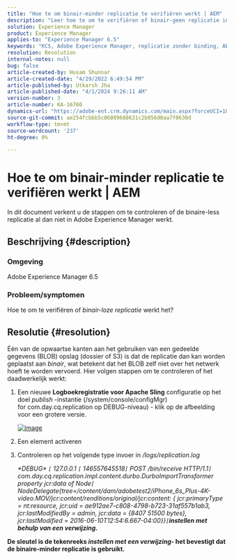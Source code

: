 ```yaml
---
title: "Hoe te om binair-minder replicatie te verifiëren werkt | AEM"
description: "Leer hoe te om te verifiëren of binair-geen replicatie in Adobe Experience Manager werkt of niet."
solution: Experience Manager
product: Experience Manager
applies-to: "Experience Manager 6.5"
keywords: "KCS, Adobe Experience Manager, replicatie zonder binding, AEM"
resolution: Resolution
internal-notes: null
bug: false
article-created-by: Husam Shunnar
article-created-date: "4/29/2022 6:49:54 PM"
article-published-by: Utkarsh Jha
article-published-date: "4/1/2024 9:26:11 AM"
version-number: 3
article-number: KA-16760
dynamics-url: "https://adobe-ent.crm.dynamics.com/main.aspx?forceUCI=1&pagetype=entityrecord&etn=knowledgearticle&id=5df78e22-edc7-ec11-a7b6-0022480a1d64"
source-git-commit: ae254fcbbb5c06809688631c2b856d0aa7f0630d
workflow-type: tm+mt
source-wordcount: '237'
ht-degree: 0%

---
```


# Hoe te om binair-minder replicatie te verifiëren werkt | AEM


In dit document verkent u de stappen om te controleren of de binaire-less replicatie al dan niet in Adobe Experience Manager werkt.

## Beschrijving {#description}


### <b>Omgeving</b>

Adobe Experience Manager 6.5



### <b>Probleem/symptomen</b>

Hoe te om te verifiëren of *binair-loze replicatie* werkt het?


## Resolutie {#resolution}


Één van de opwaartse kanten aan het gebruiken van een gedeelde gegevens (BLOB) opslag (dossier of S3) is dat de replicatie dan kan worden geplaatst aan *binair*, wat betekent dat het BLOB zelf niet over het netwerk hoeft te worden vervoerd. Hier volgen stappen om te controleren of het daadwerkelijk werkt:

1. Een nieuwe <b>Logboekregistratie voor Apache Sling</b> configuratie op het doel *publish* -instantie (/system/console/configMgr) for com.day.cq.replication op DEBUG-niveau) - klik op de afbeelding voor een grotere versie.<br>

   [![image](https://64.media.tumblr.com/7399cc8fc96a1bb17456e9aff2af2999/tumblr_inline_p9j3kgHl8K1r414c2_500.png)](https://href.li/?http://jayan.kandathil.ca/CQ-OPS/aem62/LoggingLogger-Replication.png)
2. Een element activeren


3. Controleren op het volgende type invoer in */logs/replication.log*

   *\*DEBUG\* `[` 127.0.0.1 `[` 146557645518`]`  POST /bin/receive HTTP/1.1`]`  com.day.cq.replication.impl.content.durbo.DurboImportTransformer property jcr:data of Node`[` NodeDelegate{tree=/content/dam/adobetest2/iPhone_6s_Plus-4K-video.MOV/jcr:content/renditions/original/jcr:content: { jcr:primaryType = nt:resource, jcr:uid = ae912ae7-c808-4798-b723-31af557b1ab3, jcr:lastModifiedBy = admin, jcr:data = {8407 51500 bytes}, jcr:lastModified = 2016-06-10T12:54:6.667-04:00}}`]`<b>instellen met behulp van een verwijzing.*


De sleutel is de tekenreeks *instellen met een verwijzing*- het bevestigt dat de binaire-minder replicatie is gebruikt.


